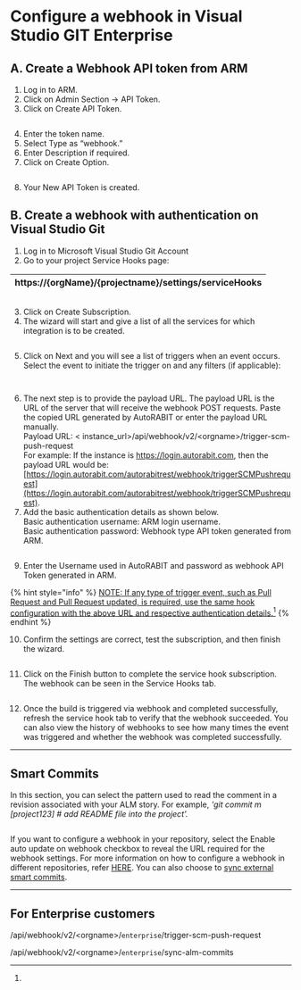 # Configure a webhook in Visual Studio GIT Enterprise

## A.  Create a Webhook API token from ARM

1. Log in to ARM.
2. Click on Admin Section -> API Token.
3. Click on Create API Token.

<figure><img src="../../../../../.gitbook/assets/image (16) (1).png" alt=""><figcaption></figcaption></figure>

4. Enter the token name.
5. Select Type as “webhook.”
6. Enter Description if required.
7. Click on Create Option.&#x20;

<figure><img src="../../../../../.gitbook/assets/image (17) (1).png" alt=""><figcaption></figcaption></figure>

8. Your New API Token is created.

## B. Create a webhook with authentication on Visual Studio Git

1. Log in to Microsoft Visual Studio Git Account
2. Go to your project Service Hooks page:

| https://{orgName}/{projectname}/settings/serviceHooks |
| ----------------------------------------------------- |

<figure><img src="../../../../../.gitbook/assets/image (18) (1).png" alt=""><figcaption></figcaption></figure>

3. Click on Create Subscription.
4. The wizard will start and give a list of all the services for which integration is to be created.

<figure><img src="../../../../../.gitbook/assets/image (19) (1).png" alt=""><figcaption></figcaption></figure>

5. Click on Next and you will see a list of triggers when an event occurs. Select the event to initiate the trigger on and any filters (if applicable):

<figure><img src="../../../../../.gitbook/assets/image (20).png" alt=""><figcaption></figcaption></figure>

<figure><img src="../../../../../.gitbook/assets/image (21).png" alt=""><figcaption></figcaption></figure>

6. The next step is to provide the payload URL. The payload URL is the URL of the server that will receive the webhook POST requests. Paste the copied URL generated by AutoRABIT or enter the payload URL manually.\
   Payload URL: < instance\_url>/api/webhook/v2/\<orgname>/trigger-scm-push-request\
   For example: If the instance is https://login.autorabit.com, then the payload URL would be: [https://login.autorabit.com/autorabitrest/webhook/triggerSCMPushrequest](https://login.autorabit.com/autorabitrest/webhook/triggerSCMPushrequest).
7. Add the basic authentication details as shown below.\
   Basic authentication username: ARM login username.\
   Basic authentication password: Webhook type API token generated from ARM.

<figure><img src="../../../../../.gitbook/assets/image (22).png" alt=""><figcaption></figcaption></figure>

9. Enter the Username used in AutoRABIT and password as webhook API Token generated in ARM.

{% hint style="info" %}
[NOTE: If any type of trigger event, such as Pull Request and Pull Request updated, is required, use the same hook configuration with the above URL and respective authentication details.](#user-content-fn-1)[^1]
{% endhint %}

10. Confirm the settings are correct, test the subscription, and then finish the wizard.

<figure><img src="../../../../../.gitbook/assets/image (23).png" alt=""><figcaption></figcaption></figure>

11. Click on the Finish button to complete the service hook subscription. The webhook can be seen in the Service Hooks tab.

<figure><img src="../../../../../.gitbook/assets/image (24).png" alt=""><figcaption></figcaption></figure>

12. Once the build is triggered via webhook and completed successfully, refresh the service hook tab to verify that the webhook succeeded. You can also view the history of webhooks to see how many times the event was triggered and whether the webhook was completed successfully.

***

## Smart Commits

In this section, you can select the pattern used to read the comment in a revision associated with your ALM story. For example, _'git commit m \[project123] # add README file into the project'._

<figure><img src="../../../../../.gitbook/assets/image (25).png" alt=""><figcaption></figcaption></figure>

If you want to configure a webhook in your repository, select the Enable auto update on webhook checkbox to reveal the URL required for the webhook settings. For more information on how to configure a webhook in different repositories, refer [HERE](file://product-guides/arm/arm-features/webhooks). You can also choose to [sync external smart commits](file://product-guides/arm/arm-features/version-control/introduction-to-version-control/version-control-repositories-summary).

***

## For Enterprise customers

/api/webhook/v2/\<orgname>/`enterprise`/trigger-scm-push-request

/api/webhook/v2/\<orgname>/`enterprise`/sync-alm-commits

&#x20;

&#x20;

&#x20;

[^1]: 
